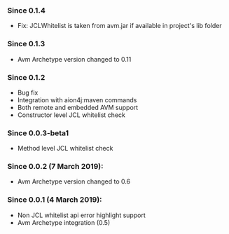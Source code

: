### Since 0.1.4
  - Fix: JCLWhitelist is taken from avm.jar if available in project's lib folder
### Since 0.1.3
  - Avm Archetype version changed to 0.11
### Since 0.1.2
  - Bug fix
  - Integration with aion4j:maven commands
  - Both remote and embedded AVM support
  - Constructor level JCL whitelist check
### Since 0.0.3-beta1
  - Method level JCL whitelist check
  
### Since 0.0.2 (7 March 2019):
  - Avm Archetype version changed to 0.6
  
### Since 0.0.1 (4 March 2019):
  - Non JCL whitelist api error highlight support
  - Avm Archetype integration (0.5)